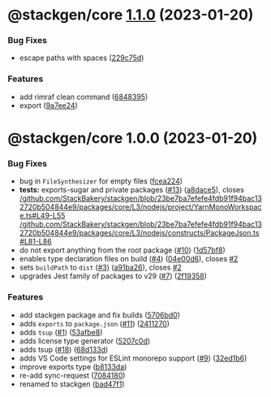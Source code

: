 # @stackgen/core [1.1.0](https://github.com/StackBakery/stackgen/compare/@stackgen/core@1.0.0...@stackgen/core@1.1.0) (2023-01-20)


### Bug Fixes

* escape paths with spaces ([229c75d](https://github.com/StackBakery/stackgen/commit/229c75d40777bac56848960e93476c1df9c49daa))


### Features

* add rimraf clean command ([6848395](https://github.com/StackBakery/stackgen/commit/6848395d179f18e8f257540ffcd643526bb880bb))
* export ([9a7ee24](https://github.com/StackBakery/stackgen/commit/9a7ee2425de31d5b48b226a5607fc2b1ba4420b9))

# @stackgen/core 1.0.0 (2023-01-20)


### Bug Fixes

* bug in `FileSynthesizer` for empty files ([fcea224](https://github.com/StackBakery/stackgen/commit/fcea2241887685042f59274feefca7d42a7aff32))
* **tests:** exports-sugar and private packages ([#13](https://github.com/StackBakery/stackgen/issues/13)) ([a8dace5](https://github.com/StackBakery/stackgen/commit/a8dace54b7ffdbe1944df81a0630f385c1840e15)), closes [/github.com/StackBakery/stackgen/blob/23be7ba7efefe4fdb91f94bac132720b504844e9/packages/core/L3/nodejs/project/YarnMonoWorkspace.ts#L49-L55](https://github.com//github.com/StackBakery/stackgen/blob/23be7ba7efefe4fdb91f94bac132720b504844e9/packages/core/L3/nodejs/project/YarnMonoWorkspace.ts/issues/L49-L55) [/github.com/StackBakery/stackgen/blob/23be7ba7efefe4fdb91f94bac132720b504844e9/packages/core/L3/nodejs/constructs/PackageJson.ts#L81-L86](https://github.com//github.com/StackBakery/stackgen/blob/23be7ba7efefe4fdb91f94bac132720b504844e9/packages/core/L3/nodejs/constructs/PackageJson.ts/issues/L81-L86)
* do not export anything from the root package ([#10](https://github.com/StackBakery/stackgen/issues/10)) ([1d57bf8](https://github.com/StackBakery/stackgen/commit/1d57bf876915cf35c8ee3ad664101b537f3debfe))
* enables type declaration files on build ([#4](https://github.com/StackBakery/stackgen/issues/4)) ([04e00d6](https://github.com/StackBakery/stackgen/commit/04e00d678de6dc38d3ae360d66f2cc548f4b83d3)), closes [#2](https://github.com/StackBakery/stackgen/issues/2)
* sets `buildPath` to `dist` ([#3](https://github.com/StackBakery/stackgen/issues/3)) ([a91ba26](https://github.com/StackBakery/stackgen/commit/a91ba2644c495ec04b0e0423d48701834a8aad60)), closes [#2](https://github.com/StackBakery/stackgen/issues/2)
* upgrades Jest family of packages to v29 ([#7](https://github.com/StackBakery/stackgen/issues/7)) ([2f19358](https://github.com/StackBakery/stackgen/commit/2f19358e0abd02b016b994b19449d75636b65249))


### Features

* add stackgen package and fix builds ([5706bd0](https://github.com/StackBakery/stackgen/commit/5706bd025ddb38e3897e3a6b239f45890428f05f))
* adds `exports` to `package.json` ([#11](https://github.com/StackBakery/stackgen/issues/11)) ([2411270](https://github.com/StackBakery/stackgen/commit/24112707a78cf9c43c6d03d3f9fca828eac30659))
* adds `tsup` ([#1](https://github.com/StackBakery/stackgen/issues/1)) ([53afbe8](https://github.com/StackBakery/stackgen/commit/53afbe8d61cb285624c99b738cfa51a4105c9859))
* adds license type generator ([5207c0d](https://github.com/StackBakery/stackgen/commit/5207c0d6d0b43585afff15a7b46176a92453d085))
* adds tsup ([#18](https://github.com/StackBakery/stackgen/issues/18)) ([68d133d](https://github.com/StackBakery/stackgen/commit/68d133d98111e85ecec4471659ae8c8264598e9f))
* adds VS Code settings for ESLint monorepo support ([#9](https://github.com/StackBakery/stackgen/issues/9)) ([32ed1b6](https://github.com/StackBakery/stackgen/commit/32ed1b6cc3846fa572bc4e72e62b5e54e609dbaa))
* improve exports type ([b8133da](https://github.com/StackBakery/stackgen/commit/b8133dafbf8fa1c3634cd2eb1d1a45296ef4d1c3))
* re-add sync-request ([7084180](https://github.com/StackBakery/stackgen/commit/7084180e58dff0e8a0308c98711ab8d0b39b86a3))
* renamed to stackgen ([bad47f1](https://github.com/StackBakery/stackgen/commit/bad47f1bbfdff6b421f03be4de3617267cad174e))

